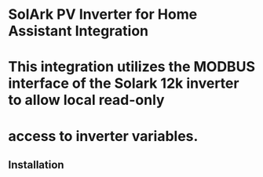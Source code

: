 # SolArk PV Inverter for Home Assistant Integration
#
# This integration utilizes the MODBUS interface of the Solark 12k inverter to allow local read-only
# access to inverter variables.

## Installation
